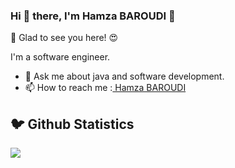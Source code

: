 ### Hi 👋 there, I'm Hamza BAROUDI 👋
👋 Glad to see you here! 😍

I'm a software engineer.

- 💬 Ask me about java and software development.
- 📫 How to reach me :<a href="https://www.linkedin.com/in/baroudu/" target="_blank" > Hamza BAROUDI </a>
<h2 >🐦 Github Statistics </h2>
<p a>
<img src="https://github-readme-stats.vercel.app/api?username=baroudu1&show_icons=true&theme=tokyonight">
</p>
<br/>
